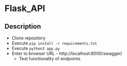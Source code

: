 # Flask_API
## Description
- Clone repository
- Execute `pip install -r requirements.txt`
- Execute `python3 app.py`
- Enter to browser URL - http://localhost:8000/swagger/
	- Test functionality of endpoints